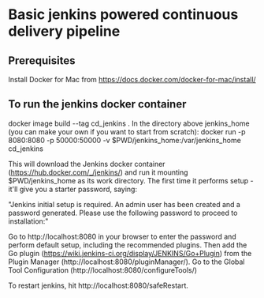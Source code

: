 # Basic jenkins powered continuous delivery pipeline

## Prerequisites
Install Docker for Mac from https://docs.docker.com/docker-for-mac/install/

## To run the jenkins docker container
docker image build --tag cd_jenkins .
In the directory above jenkins_home (you can make your own if you want to start from scratch):
docker run -p 8080:8080 -p 50000:50000 -v $PWD/jenkins_home:/var/jenkins_home cd_jenkins

This will download the Jenkins docker container (https://hub.docker.com/_/jenkins/) and run it mounting $PWD/jenkins_home as its work directory.  The first time it performs setup - it'll give you a starter password, saying:

"Jenkins initial setup is required. An admin user has been created and a password generated.
Please use the following password to proceed to installation:"

Go to http://localhost:8080 in your browser to enter the password and perform default setup, including the recommended plugins.
Then add the Go plugin (https://wiki.jenkins-ci.org/display/JENKINS/Go+Plugin) from the Plugin Manager (http://localhost:8080/pluginManager/).
Go to the Global Tool Configuration (http://localhost:8080/configureTools/)

To restart jenkins, hit http://localhost:8080/safeRestart.